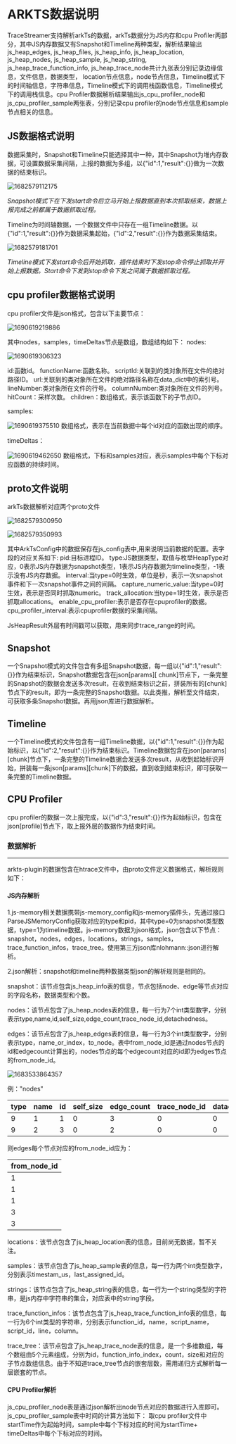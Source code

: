 # ARKTS数据说明

TraceStreamer支持解析arkTs的数据，arkTs数据分为JS内存和cpu Profiler两部分，其中JS内存数据又有Snapshot和Timeline两种类型，解析结果输出js_heap_edges, js_heap_files, js_heap_info, js_heap_location, js_heap_nodes, js_heap_sample, js_heap_string, js_heap_trace_function_info, js_heap_trace_node共计九张表分别记录边缘信息，文件信息，数据类型， location节点信息，node节点信息，Timeline模式下的时间轴信息，字符串信息，Timeline模式下的调用栈函数信息，Timeline模式下的调用栈信息。cpu Profiler数据解析结果输出js_cpu_profiler_node和js_cpu_profiler_sample两张表，分别记录cpu profiler的node节点信息和sample节点相关的信息。

## JS数据格式说明

数据采集时，Snapshot和Timeline只能选择其中一种，其中Snapshot为堆内存数据，可设置数据采集间隔，上报的数据为多组，以{"id":1,"result":{}}做为一次数据的结束标识。

![1682579112175](image/js_memory/1682579112175.png)

*Snapshot模式下在下发start命令后立马开始上报数据直到本次抓取结束，数据上报完成之前都属于数据抓取过程。*

Timeline为时间轴数据，一个数据文件中只存在一组Timeline数据。以{"id":1,"result":{}}作为数据采集起始，{"id":2,"result":{}}作为数据采集结束。

![1682579181701](image/js_memory/1682579181701.png)

*Timeline模式下发start命令后开始抓取，插件结束时下发stop命令停止抓取并开始上报数据。Start命令下发到stop命令下发之间属于数据抓取过程。*

## cpu profiler数据格式说明

cpu profiler文件是json格式，包含以下主要节点：

![1690619219886](image/arkTs/1690619219886.png)

其中nodes，samples，timeDeltas节点是数组，数组结构如下：
nodes:

![1690619306323](image/arkTs/1690619306323.png)

id:函数id。
functionName:函数名称。
scriptId:关联到的类对象所在文件的绝对路径ID。
url:关联到的类对象所在文件的绝对路径名称在data_dict中的索引号。
lineNumber:类对象所在文件的行号。
columnNumber:类对象所在文件的列号。
hitCount：采样次数。
children：数组格式，表示该函数下的子节点ID。

samples:

![1690619375510](image/arkTs/1690619375510.png)
数组格式，表示在当前数据中每个id对应的函数出现的顺序。

timeDeltas：

![1690619462650](image/arkTs/1690619462650.png)
数组格式，下标和samples对应，表示samples中每个下标对应函数的持续时间。

## proto文件说明

arkTs数据解析对应两个proto文件

![1682579300950](image/js_memory/1682579300950.png)

![1682579350993](image/js_memory/1682579350993.png)

其中ArkTsConfig中的数据保存在js_config表中,用来说明当前数据的配置。表字段的对应关系如下:
pid:目标进程ID。
type:JS数据类型，取值与枚举HeapType对应，0表示JS内存数据为snapshot类型，1表示JS内存数据为timeline类型，-1表示没有JS内存数据。
interval:当type=0时生效，单位是秒，表示一次snapshot事件和下一次snapshot事件之间的间隔。
capture_numeric_value:当type=0时生效，表示是否同时抓取numeric。
track_allocation:当type=1时生效，表示是否抓取allocations。
enable_cpu_profiler:表示是否存在cpuprofiler的数据。
cpu_profiler_interval:表示cpuprofiler数据的采集间隔。

JsHeapResult外层有时间戳可以获取，用来同步trace_range的时间。

## Snapshot

一个Snapshot模式的文件包含有多组Snapshot数据，每一组以{"id":1,"result":{}}作为结束标识，Snapshot数据包含在json[params][ chunk]节点下，一条完整的Snapshot的数据会发送多次result，在收到结束标识之前，拼装所有的[chunk]节点下的result，即为一条完整的Snapshot数据。以此类推，解析至文件结束，可获取多条Snapshot数据。再用json库进行数据解析。

## Timeline

一个Timeline模式的文件包含有一组Timeline数据，以{"id":1,"result":{}}作为起始标识，以{"id":2,"result":{}}作为结束标识。Timeline数据包含在json[params][chunk]节点下，一条完整的Timeline数据会发送多次result，从收到起始标识开始，拼装每一条json[params][chunk]下的数据，直到收到结束标识，即可获取一条完整的Timeline数据。

## CPU Profiler

cpu profiler的数据一次上报完成，以{"id":3,"result":{}}作为起始标识，包含在json[profile]节点下，取上报外层的数据作为结束时间。

### 数据解析

---

arkts-plugin的数据包含在htrace文件中，由proto文件定义数据格式，解析规则如下：

#### JS内存解析

1.js-memory相关数据携带js-memory_config和js-memory插件头，先通过接口ParseJSMemoryConfig获取对应的type和pid，其中type=0为snapshot类型数据，type=1为timeline数据。js-memory数据为json格式，json包含以下节点：snapshot，nodes，edges，locations，strings，samples，trace_function_infos，trace_tree。使用第三方json库nlohmann::json进行解析。

2.json解析：snapshot和timeline两种数据类型json的解析规则是相同的。

snapshot：该节点包含js_heap_info表的信息，节点包括node、edge等节点对应的字段名称，数据类型和个数。

nodes：该节点包含了js_heap_nodes表的信息，每一行为7个int类型数字，分别表示type,name,id,self_size,edge_count,trace_node_id,detachedness。

edges：该节点包含了js_heap_edges表的信息，每一行为3个int类型数字，分别表示type，name_or_index，to_node。表中from_node_id是通过nodes节点的id和edgecount计算出的，nodes节点的每个edgecount对应的id即为edges节点的from_node_id。

![1683533864357](image/js_memory/1683533864357.png)

例："nodes"

| type | name | id | self_size | edge_count | trace_node_id | datachedness |
| ---- | ---- | -- | --------- | ---------- | ------------- | ------------ |
| 9    | 1    | 1  | 0         | 3          | 0             | 0            |
| 9    | 2    | 3  | 0         | 2          | 0             | 0            |

则edges每个节点对应的from_node_id应为：

| from_node_id |
| ------------ |
| 1            |
| 1            |
| 1            |
| 3            |
| 3            |

locations：该节点包含了js_heap_location表的信息，目前尚无数据，暂不关注。

samples：该节点包含了js_heap_sample表的信息，每一行为两个int类型数字，分别表示timestam_us，last_assigned_id。

strings：该节点包含了js_heap_string表的信息，每一行为一个string类型的字符串，是js内存中字符串的集合，对应表中的string字段。

trace_function_infos：该节点包含了js_heap_trace_function_info表的信息，每一行为6个int类型的字符串，分别表示function_id，name，script_name，script_id，line，column。

trace_tree：该节点包含了js_heap_trace_node表的信息，是一个多维数组，每个数组由5个元素组成，分别为id，function_info_index，count，size和对应的子节点数组信息。由于不知道trace_tree节点的嵌套层数，需用递归方式解析每一层嵌套的节点。

#### CPU Profiler解析

js_cpu_profiler_node表是通过json解析出node节点对应的数据进行入库即可。js_cpu_profiler_sample表中时间的计算方法如下：
取cpu profiler文件中startTime作为起始时间，sample中每个下标对应的时间为startTime+ timeDeltas中每个下标对应的时间。
